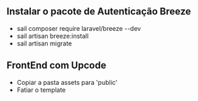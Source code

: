 
## Instalar o pacote de Autenticação Breeze

- sail composer require laravel/breeze --dev
- sail artisan breeze:install 
- sail artisan migrate

## FrontEnd com Upcode

- Copiar a pasta assets para 'public'
- Fatiar o template



